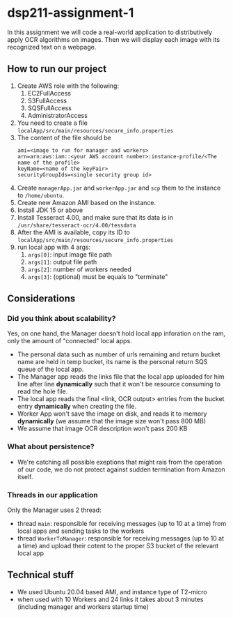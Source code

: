 # dsp211-assignment-1
In this assignment we will code a real-world application to distributively apply OCR algorithms on images. Then we will display each image with its recognized text on a webpage.
## How to run our project
1. Create AWS role with the following:
   1. EC2FullAccess
   2. S3FullAccess
   3. SQSFullAccess
   4. AdministratorAccess
2. You need to create a file `localApp/src/main/resources/secure_info.properties`
3. The content of the file should be
    ```properties
    ami=<image to run for manager and workers>
    arn=arn:aws:iam::<your AWS account number>:instance-profile/<The name of the profile>
    keyName=<name of the keyPair>
    securityGroupIds=<single security group id>
   ```
4. Create `managerApp.jar` and `workerApp.jar` and `scp` them to the instance to `/home/ubuntu`.
5. Create new Amazon AMI based on the instance.
6. Install JDK 15 or above
7. Install Tesseract 4.00, and make sure that its data is in `/usr/share/tesseract-ocr/4.00/tessdata`
8. After the AMI is available, copy its ID to `localApp/src/main/resources/secure_info.properties`
9. run local app with 4 args:
   1. `args[0]`: input image file path
   2. `args[1]`: output file path
   3. `args[2]`: number of workers needed
   4. `args[3]`: (optional) must be equals to "terminate"
## Considerations
### Did you think about scalability?
Yes, on one hand, the Manager doesn't hold local app inforation on the ram, only the amount of "connected" local apps.
- The personal data such as number of urls remaining and return bucket name are held in temp bucket, its name is the personal return SQS queue of the local app.
- The Manager app reads the links file that the local app uploaded for him line after line **dynamically** such that it won't be resource consuming to read the hole file.
- The local app reads the final <link, OCR output> entries from the bucket entry **dynamically** when creating the file.
- Worker App won't save the image on disk, and reads it to memory **dynamically** (we assume that the image size won't pass 800 MB)
- We assume that image OCR description won't pass 200 KB
### What about persistence?
- We're catching all possible exeptions that might rais from the operation of our code, we do not protect against sudden termination from Amazon itself.
### Threads in our application
Only the Manager uses 2 thread:
- thread `main`: responsible for receiving messages (up to 10 at a time) from local apps and sending tasks to the workers
- thread `WorkerToManager`: responsible for receiving messages (up to 10 at a time) and upload their cotent to the proper S3 bucket of the relevant local app
## Technical stuff
- We used Ubuntu 20.04 based AMI, and instance type of T2-micro
- when used with 10 Workers and 24 links it takes about 3 minutes (including manager and workers startup time)

